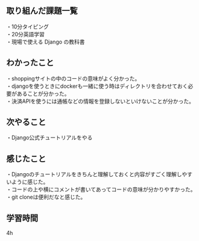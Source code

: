 ## 取り組んだ課題一覧
・10分タイピング
<br>・20分英語学習
<br>・現場で使える Django の教科書
## わかったこと
・shoppingサイトの中のコードの意味がよく分かった。
<br>・djangoを使うときにdockerも一緒に使う時はディレクトリを合わせておく必要があることが分かった。
<br>・決済APIを使うには通帳などの情報を登録しないといけないことが分かった。
## 次やること
・Django公式チュートリアルをやる

## 感じたこと
・Djangoのチュートリアルをきちんと理解しておくと内容がすごく理解しやすいように感じた。
<br>・コードの上や横にコメントが書いてあってコードの意味が分かりやすかった。
<br>・git cloneは便利だなと感じた。
## 学習時間
4h
